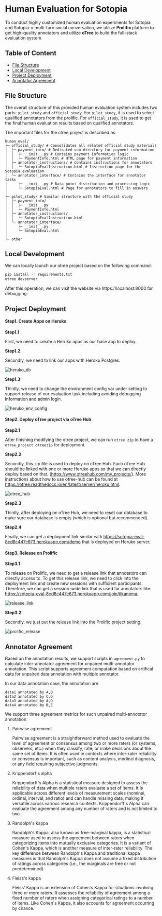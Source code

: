 # Human Evaluation for Sotopia

To conduct highly customized human evaluation experiments for Sotopia and Sotopia-$\pi$ multi-turn social conversation, we utilize **Prolific** platform to get high-quality annotators and utilize **oTree** to build the full-stack evaluation system.

## Table of Content

- [File Structure](#file-structure)
- [Local Development](#local-development)
- [Project Deployment](#project-deployment)
- [Annotator Agreement](#annotator-agreement)

## File Structure

The overall structure of this provided human evaluation system includes two parts: `pilot_study` and `official_study`. For `pilot_study`, it is used to select qualified annotators from the prolific. For `official_study`, it is used to get the final human evaluation results based on qualified annotators.

The important files for the otree project is described as:

```
human_eval/
├─ official_study/ # Consolidates all related official study materials
│  ├─ payment_info/ # Dedicated sub-directory for payment information
│  │  ├─ __init__.py # Contains payment information logic
│  │  └─ PaymentInfo.html # HTML page for payment information
│  ├─ annotator_instructions/ # Contains instructions for annotators
│  │  └─ SotopiaEvalInstruction.html # Instruction page for the Sotopia evaluation
│  └─ annotator_interface/ # Contains the interface for annotator tasks
│     ├─ __init__.py # Data point distribution and processing logic
│     └─ SotopiaEval.html # Page for annotators to fill in answers
│
├─ pilot_study/ # Similar structure with the official study
│  ├─ payment_info/
│  │  ├─ __init__.py
│  │  └─ PaymentInfo.html
│  ├─ annotator_instructions/
│  │  └─ SotopiaEvalInstruction.html
│  └─ annotator_interface/
│     ├─ __init__.py
│     └─ SotopiaEval.html
│
└─ other
```

## Local Development

We can locally launch our otree project based on the following command:

```bash
pip install -r requirements.txt
otree devserver
```

After this operation, we can visit the website via https://localhost:8000 for debugging.

## Project Deployment

#### Step1. Create Apps on Heruko

**Step1.1**

First, we need to create a Heruko apps as our base app to deploy.

**Step1.2**

Secondly, we need to link our apps with Heroku Postgres.

![heruko_db](figs/heruko_db.png)

**Step1.3**

Thirdly, we need to change the environment config var under setting to support release of our evaluation task including avoiding debugging information and admin login.

![heruko_env_config](figs/heruko_env_config.png)

#### Step2. Deploy oTree project via oTree Hub

**Step2.1**

After finishing modifying the otree project, we can run `otree zip` to have a `otree_project.otreezip` for deployment.

**Step2.2**

Secondly, this zip file is used to deploy on oTree Hub. Each oTree Hub should be linked with one or more Heruko apps so that we can directly deploy based on that. (https://www.otreehub.com/my_projects/). More instructions about how to use otree-hub can be found at https://otree.readthedocs.io/en/latest/server/heroku.html.

![otree_hub](figs/otree_hub.png)

**Step2.3**

Thirdly, after deploying on oTree Hub, we need to reset our database to make sure our database is empty (which is optional but recommended).

**Step2.4**

Finally, we can get a deployment link similar with https://sotopia-eval-8cd8c447c673.herokuapp.com/demo that is deployed on Heruko server.

#### Step3. Release on Prolific

**Step3.1**

To release on Prolific, we need to get a release link that annotators can directly access to. To get this release link, we need to click into the deployment link and create new sessions with sufficient participants. Therefore, we can get a session-wide link that is used for annotators like https://sotopia-eval-8cd8c447c673.herokuapp.com/join/tikanoma.

![release_link](figs/release_link.png)

**Step3.2**

Secondly, we just put the release link into the Prolific project setting.

![prolific_release](figs/prolific_release.png)

## Annotator Agreement

Based on the annotation results, we support scripts in `agreement.py` to calculate inter-annotator agreement for unpaired multi-annotator annotation. This script supports agreement computation based on artifical data for unpaired data annotation with multiple annotator.

In our data annotation case, the annotation are:

```
data1 annotated by A,B
data2 annotated by C,D
data3 annotated by A,D
data4 annotated by B,E
```

We support three agreement metrics for such unpaired multi-annotator annotation:

1. Pairwise agreement

   Pairwise agreement is a straightforward method used to evaluate the level of agreement or consensus among two or more raters (or systems, observers, etc.) when they classify, rate, or make decisions about the same set of items. It is often used in contexts where inter-rater reliability or consensus is important, such as content analysis, medical diagnosis, or any field requiring subjective judgments.

2. Krippendorf's alpha

   Krippendorff's Alpha is a statistical measure designed to assess the reliability of data when multiple raters evaluate a set of items. It is applicable across different levels of measurement scales (nominal, ordinal, interval, and ratio) and can handle missing data, making it versatile across various research contexts. Krippendorff's Alpha can evaluate the agreement among any number of raters and is not limited to two.

3. Randolph's kappa

   Randolph's Kappa, also known as free-marginal kappa, is a statistical measure used to assess the agreement between raters when categorizing items into mutually exclusive categories. It is a variant of Cohen's Kappa, which is another measure of inter-rater reliability. The key difference between Randolph's Kappa and traditional kappa measures is that Randolph's Kappa does not assume a fixed distribution of ratings across categories (i.e., the marginals are free or not predetermined).

4. Fleiss's kappa

   Fleiss' Kappa is an extension of Cohen's Kappa for situations involving three or more raters. It assesses the reliability of agreement among a fixed number of raters when assigning categorical ratings to a number of items. Like Cohen's Kappa, it also accounts for agreement occurring by chance.
